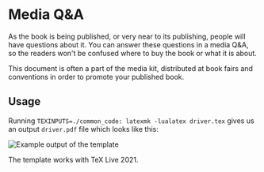 # Media Q&A

As the book is being published, or very near to its publishing, people will have questions about it. You can answer these questions in a media Q&A, so the readers won't be confused where to buy the book or what it is about.

This document is often a part of the media kit, distributed at book fairs and conventions in order to promote your published book.

## Usage

Running `TEXINPUTS=./common_code: latexmk -lualatex driver.tex` gives us an output `driver.pdf` file which looks like this:

![Example output of the template](https://github.com/xvrabcov/md-templates/releases/download/latest/qna-output.png)

The template works with TeX Live 2021.


